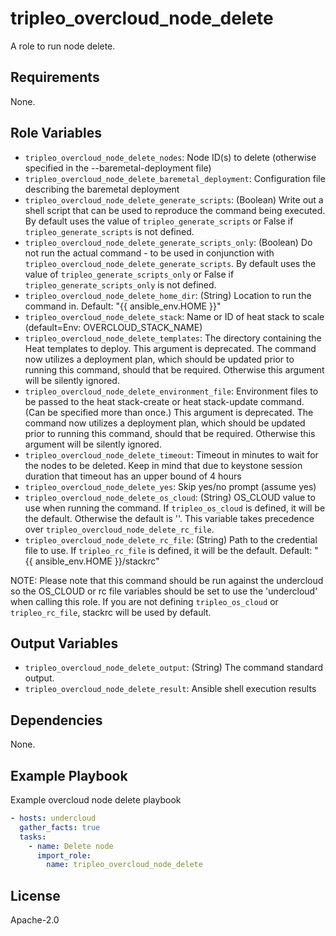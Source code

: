 tripleo_overcloud_node_delete
========================

A role to run node delete.

Requirements
------------

None.

Role Variables
--------------

* `tripleo_overcloud_node_delete_nodes`: Node ID(s) to delete (otherwise specified in the --baremetal-deployment file)
* `tripleo_overcloud_node_delete_baremetal_deployment`: Configuration file describing the baremetal deployment
* `tripleo_overcloud_node_delete_generate_scripts`: (Boolean) Write out a shell script that can be used to reproduce the command being executed. By default uses the value of `tripleo_generate_scripts` or False if `tripleo_generate_scripts` is not defined.
* `tripleo_overcloud_node_delete_generate_scripts_only`: (Boolean) Do not run the actual command - to be used in conjunction with `tripleo_overcloud_node_delete_generate_scripts`. By default uses the value of `tripleo_generate_scripts_only` or False if `tripleo_generate_scripts_only` is not defined.
* `tripleo_overcloud_node_delete_home_dir`: (String) Location to run the command in. Default: "{{ ansible_env.HOME }}"
* `tripleo_overcloud_node_delete_stack`: Name or ID of heat stack to scale (default=Env: OVERCLOUD_STACK_NAME)
* `tripleo_overcloud_node_delete_templates`: The directory containing the Heat templates to deploy.
    This argument is deprecated. The command now utilizes a deployment plan, which should be updated prior to running this
    command, should that be required. Otherwise this argument will be silently ignored.
* `tripleo_overcloud_node_delete_environment_file`: Environment files to be passed to the heat stack-create or heat stack-update command.
    (Can be specified more than  once.) This argument is deprecated. The command now utilizes a deployment plan,
    which should be updated prior to running this command, should that be required. Otherwise this argument will be silently ignored.
* `tripleo_overcloud_node_delete_timeout`: Timeout in minutes to wait for the nodes to be deleted.
    Keep in mind that due to keystone session duration that timeout has an upper bound of 4 hours
* `tripleo_overcloud_node_delete_yes`: Skip yes/no prompt (assume yes)
* `tripleo_overcloud_node_delete_os_cloud`: (String) OS_CLOUD value to use when running the command. If `tripleo_os_cloud` is defined, it will be the default. Otherwise the default is ''. This variable takes precedence over `tripleo_overcloud_node_delete_rc_file`.
* `tripleo_overcloud_node_delete_rc_file`: (String) Path to the credential file to use. If `tripleo_rc_file` is defined, it will be the default. Default: "{{ ansible_env.HOME }}/stackrc"

NOTE: Please note that this command should be run against the undercloud so the
OS_CLOUD or rc file variables should be set to use the 'undercloud' when
calling this role. If you are not defining `tripleo_os_cloud` or `tripleo_rc_file`,
stackrc will be used by default.

Output Variables
----------------

* `tripleo_overcloud_node_delete_output`: (String) The command standard output.
* `tripleo_overcloud_node_delete_result`: Ansible shell execution results

Dependencies
------------

None.

Example Playbook
----------------

Example overcloud node delete playbook

```yaml
- hosts: undercloud
  gather_facts: true
  tasks:
    - name: Delete node
      import_role:
        name: tripleo_overcloud_node_delete
```

License
-------

Apache-2.0
